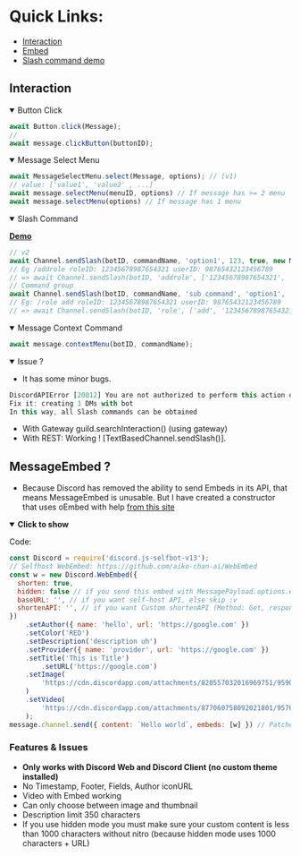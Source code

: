 # Quick Links:
- [Interaction](https://github.com/aiko-chan-ai/discord.js-selfbot-v13/blob/main/Document/Message.md#interaction)
- [Embed](https://github.com/aiko-chan-ai/discord.js-selfbot-v13/blob/main/Document/Message.md#messageembed-)
- [Slash command demo](https://github.com/aiko-chan-ai/discord.js-selfbot-v13/blob/main/Document/SlashCommand.md)

## Interaction
<details open>
<summary>Button Click</summary>

```js
await Button.click(Message);
//
await message.clickButton(buttonID);
```
</details>
<details open>
<summary>Message Select Menu</summary>

```js
await MessageSelectMenu.select(Message, options); // (v1)
// value: ['value1', 'value2' , ...]
await message.selectMenu(menuID, options) // If message has >= 2 menu
await message.selectMenu(options) // If message has 1 menu
```
</details>
<details open>
<summary>Slash Command</summary>

<strong>[Demo](https://github.com/aiko-chan-ai/discord.js-selfbot-v13/blob/main/Document/SlashCommand.md)</strong>

```js
// v2
await Channel.sendSlash(botID, commandName, 'option1', 123, true, new MessageAttachment(buffer, 'test.png'));
// Eg /addrole roleID: 12345678987654321 userID: 98765432123456789
// => await Channel.sendSlash(botID, 'addrole', ['12345678987654321', '98765432123456789']);
// Command group
await Channel.sendSlash(botID, commandName, 'sub command', 'option1', 'option2');
// Eg: /role add roleID: 12345678987654321 userID: 98765432123456789
// => await Channel.sendSlash(botID, 'role', ['add', '12345678987654321', '98765432123456789']);
```
</details>
<details open>
<summary>Message Context Command</summary>

```js
await message.contextMenu(botID, commandName);
```
</details>
<details open>
<summary>Issue ?</summary>

- It has some minor bugs.
```js
DiscordAPIError [20012] You are not authorized to perform this action on this application
Fix it: creating 1 DMs with bot
In this way, all Slash commands can be obtained
```
- With Gateway guild.searchInteraction() (using gateway)
- With REST: Working ! [TextBasedChannel.sendSlash()].
</details>

## MessageEmbed ?
- Because Discord has removed the ability to send Embeds in its API, that means MessageEmbed is unusable. But I have created a constructor that uses oEmbed with help [from this site](https://www.reddit.com/r/discordapp/comments/82p8i6/a_basic_tutorial_on_how_to_get_the_most_out_of/)

<details open>
<summary><strong>Click to show</strong></summary>


Code:
```js
const Discord = require('discord.js-selfbot-v13');
// Selfhost WebEmbed: https://github.com/aiko-chan-ai/WebEmbed
const w = new Discord.WebEmbed({
  shorten: true,
  hidden: false // if you send this embed with MessagePayload.options.embeds, it must set to false
  baseURL: '', // if you want self-host API, else skip :v
  shortenAPI: '', // if you want Custom shortenAPI (Method: Get, response: Text => URL), else skip :v
})
	.setAuthor({ name: 'hello', url: 'https://google.com' })
	.setColor('RED')
	.setDescription('description uh')
	.setProvider({ name: 'provider', url: 'https://google.com' })
	.setTitle('This is Title')
        .setURL('https://google.com')
	.setImage(
		'https://cdn.discordapp.com/attachments/820557032016969751/959093026695835648/unknown.png',
	)
	.setVideo(
		'https://cdn.discordapp.com/attachments/877060758092021801/957691816143097936/The_Quintessential_Quintuplets_And_Rick_Astley_Autotune_Remix.mp4',
	);
message.channel.send({ content: `Hello world`, embeds: [w] }) // Patched :)

```
### Features & Issues
- <strong>Only works with Discord Web and Discord Client (no custom theme installed)</strong>
- No Timestamp, Footer, Fields, Author iconURL
- Video with Embed working
- Can only choose between image and thumbnail
- Description limit 350 characters
- If you use hidden mode you must make sure your custom content is less than 1000 characters without nitro (because hidden mode uses 1000 characters + URL)

</details>
